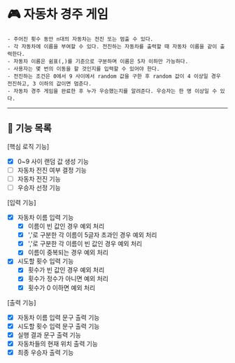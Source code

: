 # 🎮 자동차 경주 게임 

```
- 주어진 횟수 동안 n대의 자동차는 전진 또는 멈출 수 있다.
- 각 자동차에 이름을 부여할 수 있다. 전진하는 자동차를 출력할 때 자동차 이름을 같이 출력한다.
- 자동차 이름은 쉼표(,)를 기준으로 구분하며 이름은 5자 이하만 가능하다.
- 사용자는 몇 번의 이동을 할 것인지를 입력할 수 있어야 한다.
- 전진하는 조건은 0에서 9 사이에서 random 값을 구한 후 random 값이 4 이상일 경우 전진하고, 3 이하의 값이면 멈춘다.
- 자동차 경주 게임을 완료한 후 누가 우승했는지를 알려준다. 우승자는 한 명 이상일 수 있다.
```
---
## 🎯 기능 목록
[핵심 로직 기능]
- [x] 0~9 사이 랜덤 값 생성 기능
- [ ] 자동차 전진 여부 결정 기능
- [ ] 자동차 전진 기능
- [ ] 우승자 선정 기능

[입력 기능]
- [x] 자동차 이름 입력 기능
    - [x] 이름이 빈 값인 경우 예외 처리
    - [x] ','로 구분한 각 이름이 5글자 초과인 경우 예외 처리
    - [x] ','로 구분한 각 이름이 빈 값인 경우 예외 처리
    - [x] 이름이 중복되는 경우 예외 처리

- [x] 시도할 횟수 입력 기능
    - [x] 횟수가 빈 값인 경우 예외 처리
    - [x] 횟수가 정수가 아니면 예외 처리
    - [x] 횟수가 0 이하면 예외 처리

[출력 기능]
- [x] 자동차 이름 입력 문구 출력 기능
- [x] 시도할 횟수 입력 문구 출력 기능
- [x] 실행 결과 문구 출력 기능
- [x] 자동차들의 현재 위치 출력 기능
- [x] 최종 우승자 출력 기능
